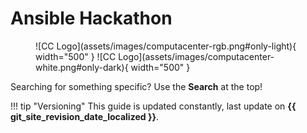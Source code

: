 # Ansible Hackathon

<figure markdown>
  ![CC Logo](assets/images/computacenter-rgb.png#only-light){ width="500" }
  ![CC Logo](assets/images/computacenter-white.png#only-dark){ width="500" }
  <figcaption></figcaption>
</figure>

Searching for something specific? Use the **Search** at the top!

!!! tip "Versioning"
    This guide is updated constantly, last update on **{{ git_site_revision_date_localized }}**.

